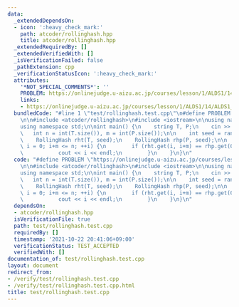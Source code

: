 ```yaml
---
data:
  _extendedDependsOn:
  - icon: ':heavy_check_mark:'
    path: atcoder/rollinghash.hpp
    title: atcoder/rollinghash.hpp
  _extendedRequiredBy: []
  _extendedVerifiedWith: []
  _isVerificationFailed: false
  _pathExtension: cpp
  _verificationStatusIcon: ':heavy_check_mark:'
  attributes:
    '*NOT_SPECIAL_COMMENTS*': ''
    PROBLEM: https://onlinejudge.u-aizu.ac.jp/courses/lesson/1/ALDS1/14/ALDS1_14_B
    links:
    - https://onlinejudge.u-aizu.ac.jp/courses/lesson/1/ALDS1/14/ALDS1_14_B
  bundledCode: "#line 1 \"test/rollinghash.test.cpp\"\n#define PROBLEM \"https://onlinejudge.u-aizu.ac.jp/courses/lesson/1/ALDS1/14/ALDS1_14_B\"\
    \n\n#include <atcoder/rollinghash>\n#include <iostream>\n\nusing namespace atcoder;\n\
    using namespace std;\n\nint main() {\n    string T, P;\n    cin >> T >> P;\n \
    \   int n = int(T.size()), m = int(P.size());\n\n    int seed = random_device{}();\n\
    \    RollingHash rht(T, seed);\n    RollingHash rhp(P, seed);\n\n    for (int\
    \ i = 0; i+m <= n; ++i) {\n        if (rht.get(i, i+m) == rhp.get(0, m)) {\n \
    \           cout << i << endl;\n        }\n    }\n}\n"
  code: "#define PROBLEM \"https://onlinejudge.u-aizu.ac.jp/courses/lesson/1/ALDS1/14/ALDS1_14_B\"\
    \n\n#include <atcoder/rollinghash>\n#include <iostream>\n\nusing namespace atcoder;\n\
    using namespace std;\n\nint main() {\n    string T, P;\n    cin >> T >> P;\n \
    \   int n = int(T.size()), m = int(P.size());\n\n    int seed = random_device{}();\n\
    \    RollingHash rht(T, seed);\n    RollingHash rhp(P, seed);\n\n    for (int\
    \ i = 0; i+m <= n; ++i) {\n        if (rht.get(i, i+m) == rhp.get(0, m)) {\n \
    \           cout << i << endl;\n        }\n    }\n}\n"
  dependsOn:
  - atcoder/rollinghash.hpp
  isVerificationFile: true
  path: test/rollinghash.test.cpp
  requiredBy: []
  timestamp: '2021-10-22 20:41:06+09:00'
  verificationStatus: TEST_ACCEPTED
  verifiedWith: []
documentation_of: test/rollinghash.test.cpp
layout: document
redirect_from:
- /verify/test/rollinghash.test.cpp
- /verify/test/rollinghash.test.cpp.html
title: test/rollinghash.test.cpp
---
```

